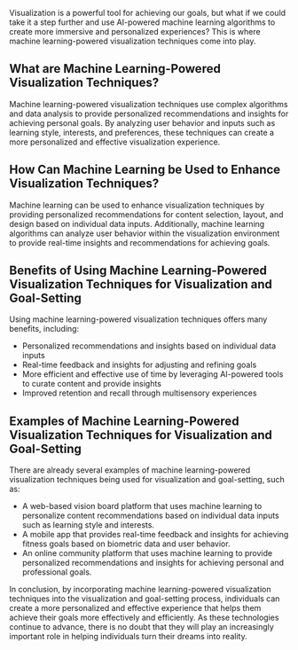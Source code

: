 
Visualization is a powerful tool for achieving our goals, but what if we could take it a step further and use AI-powered machine learning algorithms to create more immersive and personalized experiences? This is where machine learning-powered visualization techniques come into play.

What are Machine Learning-Powered Visualization Techniques?
-----------------------------------------------------------

Machine learning-powered visualization techniques use complex algorithms and data analysis to provide personalized recommendations and insights for achieving personal goals. By analyzing user behavior and inputs such as learning style, interests, and preferences, these techniques can create a more personalized and effective visualization experience.

How Can Machine Learning be Used to Enhance Visualization Techniques?
---------------------------------------------------------------------

Machine learning can be used to enhance visualization techniques by providing personalized recommendations for content selection, layout, and design based on individual data inputs. Additionally, machine learning algorithms can analyze user behavior within the visualization environment to provide real-time insights and recommendations for achieving goals.

Benefits of Using Machine Learning-Powered Visualization Techniques for Visualization and Goal-Setting
------------------------------------------------------------------------------------------------------

Using machine learning-powered visualization techniques offers many benefits, including:

* Personalized recommendations and insights based on individual data inputs
* Real-time feedback and insights for adjusting and refining goals
* More efficient and effective use of time by leveraging AI-powered tools to curate content and provide insights
* Improved retention and recall through multisensory experiences

Examples of Machine Learning-Powered Visualization Techniques for Visualization and Goal-Setting
------------------------------------------------------------------------------------------------

There are already several examples of machine learning-powered visualization techniques being used for visualization and goal-setting, such as:

* A web-based vision board platform that uses machine learning to personalize content recommendations based on individual data inputs such as learning style and interests.
* A mobile app that provides real-time feedback and insights for achieving fitness goals based on biometric data and user behavior.
* An online community platform that uses machine learning to provide personalized recommendations and insights for achieving personal and professional goals.

In conclusion, by incorporating machine learning-powered visualization techniques into the visualization and goal-setting process, individuals can create a more personalized and effective experience that helps them achieve their goals more effectively and efficiently. As these technologies continue to advance, there is no doubt that they will play an increasingly important role in helping individuals turn their dreams into reality.

